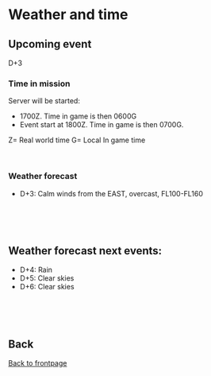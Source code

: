 # Weather and time

## Upcoming event
D+3

### Time in mission
Server will be started:
- 1700Z. Time in game is then 0600G
- Event start at 1800Z. Time in game is then 0700G.

Z= Real world time
G= Local In game time

<br>

### Weather forecast
- D+3: Calm winds from the EAST, overcast, FL100-FL160


<br>
<br>
<br>


## Weather forecast next events:
- D+4: Rain
- D+5: Clear skies
- D+6: Clear skies


<br>
<br>
<br>



## Back
[Back to frontpage](https://132nd-vwing.github.io/OPAR-Brief/)
